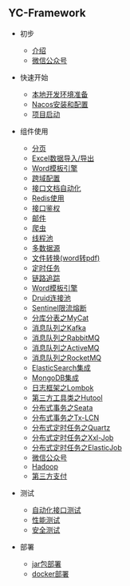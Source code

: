 ## YC-Framework

* 初步
  * [介绍](zh-cn/intro.md)
  * [微信公众号](zh-cn/wechat.md)

* 快速开始
  * [本地开发环境准备](zh-cn/dev_env.md)
  * [Nacos安装和配置](zh-cn/no.md)
  * [项目启动](zh-cn/no.md)

* 组件使用
  * [分页](zh-cn/no.md)
  * [Excel数据导入/导出](zh-cn/no.md)
  * [Word模板引擎](zh-cn/no.md)
  * [跨域配置](zh-cn/no.md)
  * [接口文档自动化](zh-cn/no.md)
  * [Redis使用](zh-cn/no.md)
  * [接口鉴权](zh-cn/no.md)
  * [邮件](zh-cn/no.md)
  * [爬虫](zh-cn/no.md)
  * [线程池](zh-cn/no.md)
  * [多数据源](zh-cn/no.md)
  * [文件转换(word转pdf)](zh-cn/no.md)
  * [定时任务](zh-cn/no.md)
  * [链路追踪](zh-cn/no.md)
  * [Word模板引擎](zh-cn/no.md)
  * [Druid连接池](zh-cn/no.md)
  * [Sentinel限流熔断](zh-cn/no.md)
  * [分库分表之MyCat](zh-cn/no.md)
  * [消息队列之Kafka](zh-cn/no.md)
  * [消息队列之RabbitMQ](zh-cn/no.md)
  * [消息队列之ActiveMQ](zh-cn/no.md)
  * [消息队列之RocketMQ](zh-cn/no.md)
  * [ElasticSearch集成](zh-cn/no.md)
  * [MongoDB集成](zh-cn/no.md)
  * [日志框架之Lombok](zh-cn/no.md)
  * [第三方工具类之Hutool](zh-cn/no.md)
  * [分布式事务之Seata](zh-cn/no.md)
  * [分布式事务之Tx-LCN](zh-cn/no.md)
  * [分布式定时任务之Quartz](zh-cn/no.md)
  * [分布式定时任务之Xxl-Job](zh-cn/no.md)
  * [分布式定时任务之ElasticJob](zh-cn/no.md)
  * [微信公众号](zh-cn/no.md)
  * [Hadoop](zh-cn/no.md)
  * [第三方支付](zh-cn/no.md)

* 测试
  * [自动化接口测试](zh-cn/no.md)
  * [性能测试](zh-cn/no.md)
  * [安全测试](zh-cn/no.md)

* 部署
  * [jar包部署](zh-cn/no.md)
  * [docker部署](zh-cn/no.md)
